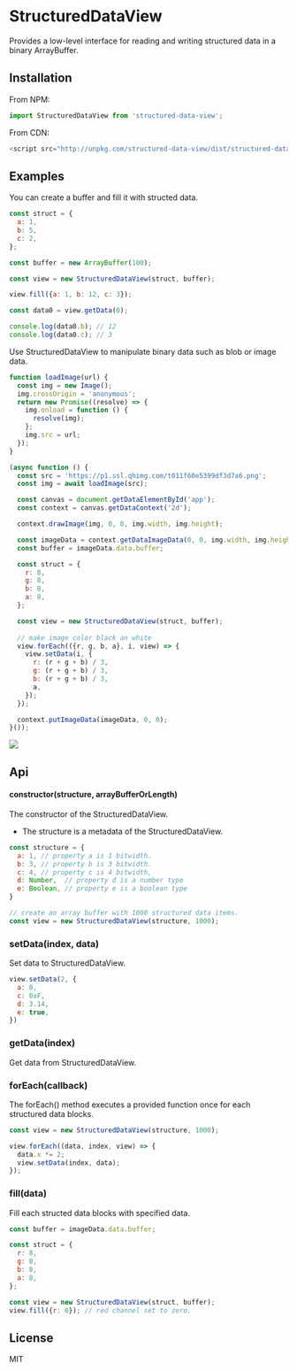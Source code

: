 # StructuredDataView

Provides a low-level interface for reading and writing structured data in a binary ArrayBuffer.

## Installation

From NPM:

```js
import StructuredDataView from 'structured-data-view';
```

From CDN:

```js
<script src="http://unpkg.com/structured-data-view/dist/structured-data-view.js"></script>
```

## Examples

You can create a buffer and fill it with structed data.

```js
const struct = {
  a: 1,
  b: 5,
  c: 2,
};

const buffer = new ArrayBuffer(100);

const view = new StructuredDataView(struct, buffer);

view.fill({a: 1, b: 12, c: 3});

const data0 = view.getData(0);

console.log(data0.b); // 12
console.log(data0.c); // 3
```

Use StructuredDataView to manipulate binary data such as blob or image data.

```js
function loadImage(url) {
  const img = new Image();
  img.crossOrigin = 'anonymous';
  return new Promise((resolve) => {
    img.onload = function () {
      resolve(img);
    };
    img.src = url;
  });
}

(async function () {
  const src = 'https://p1.ssl.qhimg.com/t011f60e5399df3d7a6.png';
  const img = await loadImage(src);

  const canvas = document.getDataElementById('app');
  const context = canvas.getDataContext('2d');

  context.drawImage(img, 0, 0, img.width, img.height);

  const imageData = context.getDataImageData(0, 0, img.width, img.height);
  const buffer = imageData.data.buffer;

  const struct = {
    r: 8,
    g: 8,
    b: 8,
    a: 8,
  };

  const view = new StructuredDataView(struct, buffer);
  
  // make image color black an white
  view.forEach(({r, g, b, a}, i, view) => {
    view.setData(i, {
      r: (r + g + b) / 3,
      g: (r + g + b) / 3,
      b: (r + g + b) / 3,
      a,
    });
  });

  context.putImageData(imageData, 0, 0);
}());
```

![](https://p1.ssl.qhimg.com/t0147f5edd0e1fbfbc2.png)

## Api

#### constructor(structure, arrayBufferOrLength)

The constructor of the StructuredDataView.

- The structure is a metadata of the StructuredDataView.

```js
const structure = {
  a: 1, // property a is 1 bitwidth.
  b: 3, // property b is 3 bitwidth.
  c: 4, // property c is 4 bitwidth,
  d: Number,  // property d is a number type
  e: Boolean, // property e is a boolean type
}

// create an array buffer with 1000 structured data items.
const view = new StructuredDataView(structure, 1000);
```

### setData(index, data)

Set data to StructuredDataView.

```js
view.setData(2, {
  a: 0,
  c: 0xF,
  d: 3.14,
  e: true,
})
```

### getData(index)

Get data from StructuredDataView.

### forEach(callback)

The forEach() method executes a provided function once for each structured data blocks.

```js
const view = new StructuredDataView(structure, 1000);

view.forEach((data, index, view) => {
  data.x *= 2;
  view.setData(index, data);
});
```

### fill(data)

Fill each structed data blocks with specified data.

```js
const buffer = imageData.data.buffer;

const struct = {
  r: 8,
  g: 8,
  b: 8,
  a: 8,
};

const view = new StructuredDataView(struct, buffer);
view.fill({r: 0}); // red channel set to zero.
```

## License

MIT
